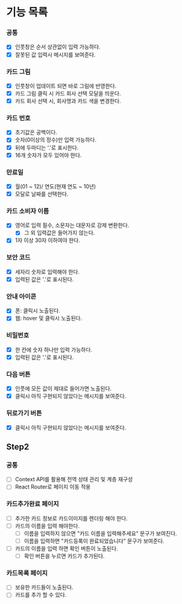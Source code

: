 # 기능 목록

### 공통

- [x] 인풋창은 순서 상관없이 입력 가능하다.
- [x] 잘못된 값 입력시 메시지를 보여준다.

### 카드 그림

- [x] 인풋창이 업데이트 되면 바로 그림에 반영한다.
- [x] 카드 그림 클릭 시 카드 회사 선택 모달을 띄운다.
- [x] 카드 회사 선택 시, 회사명과 카드 색을 변경한다.

### 카드 번호

- [x] 초기값은 공백이다.
- [x] 숫자(0이상의 정수)만 입력 가능하다.
- [x] 뒤에 두마디는 '.'로 표시한다.
- [x] 16개 숫자가 모두 있어야 한다.

### 만료일

- [x] 월(01 ~ 12)/ 연도(현재 연도 ~ 10년)
- [x] 모달로 날짜를 선택한다.

### 카드 소비자 이름

- [x] 영어로 입력 필수, 소문자는 대문자로 강제 변환한다.
  - [x] 그 외 입력값은 들어가지 않는다.
- [x] 1자 이상 30자 이하여야 한다.

### 보안 코드

- [x] 세자리 숫자로 입력해야 한다.
- [x] 입력된 값은 '.'로 표시된다.

### 안내 아이콘

- [x] 폰: 클릭시 노출된다.
- [x] 웹: hover 및 클릭시 노출된다.

### 비밀번호

- [x] 한 칸에 숫자 하나만 입력 가능하다.
- [x] 입력된 값은 '.'로 표시된다.

### 다음 버튼

- [x] 인풋에 모든 값이 제대로 들어가면 노출된다.
- [x] 클릭시 아직 구현되지 않았다는 메시지를 보여준다.

### 뒤로가기 버튼

- [x] 클릭시 아직 구현되지 않았다는 메시지를 보여준다.

## Step2

### 공통

- [ ] Context API를 활용해 전역 상태 관리 및 계층 재구성
- [ ] React Router로 페이지 이동 적용

### 카드추가완료 페이지

- [ ] 추가한 카드 정보로 카드이미지를 렌더링 해야 한다.
- [ ] 카드의 이름을 입력 해야한다.
  - [ ] 이름을 입력하지 않으면 "카드 이름을 입력해주세요" 문구가 보여진다.
  - [ ] 이름을 입력하면 "카드등록이 완료되었습니다" 문구가 보여준다.
- [ ] 카드의 이름을 입력 하면 확인 버튼이 노출된다.
  - [ ] 확인 버튼을 누르면 카드가 추가된다.

### 카드목록 페이지

- [ ] 보유한 카드들이 노출된다.
- [ ] 카드를 추가 할 수 있다.

